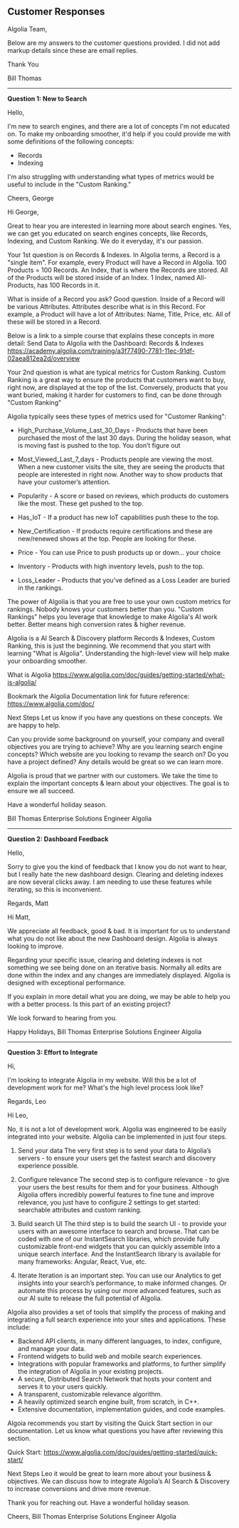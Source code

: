 ﻿## Customer Responses ##

Algolia Team, 

Below are my answers to the customer questions provided.   I did not add markup details since these are email replies. 

Thank You 

Bill Thomas

---
**Question 1: New to Search**

Hello,

I'm new to search engines, and there are a lot of concepts I'm not educated on. To make my onboarding smoother, it'd help if you could provide me with some definitions of the following concepts:
- Records
- Indexing

I'm also struggling with understanding what types of metrics would be useful to include in the "Custom Ranking."

Cheers, George

Hi George,

Great to hear you are interested in learning more about search engines.  Yes, we can get you educated on search engines concepts, like Records, Indexing, and Custom Ranking. We do it everyday, it's our passion. 

Your 1st question is on Records & Indexes.  In Algolia terms, a Record is a "single item".  For example, every Product will have a Record in Algolia. 100 Products = 100 Records.  An Index, that is where the Records are stored. All of the Products will be stored inside of an Index.  1 Index, named All-Products, has 100 Records in it. 

What is inside of a Record you ask? Good question. Inside of a Record will be various Attributes. Attributes describe what is in this Record.  For example, a Product will have a lot of Attributes:  Name, Title, Price, etc. All of these will be stored in a Record.  

Below is a link to a simple course that explains these concepts in more detail:
Send Data to Algolia with the Dashboard: Records & Indexes
https://academy.algolia.com/training/a3f77490-7781-11ec-91df-02aea812ea2d/overview

Your 2nd question is what are typical metrics for Custom Ranking. Custom Ranking is a great way to ensure the products that customers want to buy, right now, are displayed at the top of the list.   Conversely, products that you want buried, making it harder for customers to find, can be done through "Custom Ranking" 

Algolia typically sees these types of metrics used for "Customer Ranking":

- High_Purchase_Volume_Last_30_Days - Products that have been purchased the most of the last 30 days.  During the holiday season, what is moving fast is pushed to the top. You don’t figure out 

- Most_Viewed_Last_7_days - Products people are viewing the most.  When a new customer visits the site, they are seeing the products that people are interested in right now.  Another way to show products that have your customer’s attention.  

- Popularity - A score or based on reviews, which products do customers like the most.  These get pushed to the top. 

- Has_IoT - If a product has new IoT capabilities push these to the top.

- New_Certification - If products require certifications and these are new/renewed shows at the top.  People are looking for these.

- Price - You can use Price to push products up or down... your choice

- Inventory - Products with high inventory levels, push to the top.

- Loss_Leader - Products that you’ve defined as a Loss Leader are buried in the rankings.  

The power of Algolia is that you are free to use your own custom metrics for rankings.  Nobody knows your customers better than you.  "Custom Rankings" helps you leverage that knowledge to make Algolia's AI work better.  Better means high conversion rates & higher revenue.  

Algolia is a AI Search & Discovery platform
Records & Indexes, Custom Ranking, this is just the beginning. We recommend that you start with learning "What is Algolia".  Understanding the high-level view will help make your onboarding smoother.  

What is Algolia
https://www.algolia.com/doc/guides/getting-started/what-is-algolia/

Bookmark the Algolia Documentation link for future reference:
https://www.algolia.com/doc/

Next Steps
Let us know if you have any questions on these concepts. We are happy to help. 

Can you provide some background on yourself, your company and overall objectives you are trying to achieve?  Why are you learning search engine concepts? Which website are you looking to revamp the search on?  Do you have a project defined?  Any details would be great so we can learn more.  

Algolia is proud that we partner with our customers. We take the time to explain the important concepts & learn about your objectives.   The goal is to ensure we all succeed. 

Have a wonderful holiday season.    

Bill Thomas
Enterprise Solutions Engineer
Algolia 

---
**Question 2: Dashboard Feedback**

Hello,

Sorry to give you the kind of feedback that I know you do not want to hear, but I really hate the new dashboard design. Clearing and deleting indexes are now several clicks away. I am needing to use these features while iterating, so this is inconvenient.

Regards,
Matt

Hi Matt, 

We appreciate all feedback, good & bad.  It is important for us to understand what you do not like about the new Dashboard design.    Algolia is always looking to improve.  

Regarding your specific issue, clearing and deleting indexes is not something we see being done on an iterative basis.  Normally all edits are done within the index and any changes are immediately displayed.  Algolia is designed with exceptional performance.    

If you explain in more detail what you are doing, we may be able to help you with a better process.  Is this part of an existing project?   

We look forward to hearing from you. 

Happy Holidays,
Bill Thomas
Enterprise Solutions Engineer
Algolia 

---
**Question 3:  Effort to Integrate**

Hi,

I'm looking to integrate Algolia in my website. Will this be a lot of development work for me? What's the high level process look like?

Regards,
Leo

Hi Leo, 

No, it is not a lot of development work. Algolia was engineered to be easily integrated into your website.   Algolia can be implemented in just four steps.

1. Send your data
The very first step is to send your data to Algolia’s servers - to ensure your users get the fastest search and discovery experience possible. 

2. Configure relevance
The second step is to configure relevance - to give your users the best results for them and for your business. Although Algolia offers incredibly powerful features to fine tune and improve relevance, you just have to configure 2 settings to get started: searchable attributes and custom ranking.

3. Build search UI
The third step is to build the search UI - to provide your users with an awesome interface to search and browse. That can be coded with one of our InstantSearch libraries, which provide fully customizable front-end widgets that you can quickly assemble into a unique search interface. And the InstantSearch library is available for many frameworks: Angular, React, Vue, etc.

4. Iterate
Iteration is an important step.  You can use our Analytics to get insights into your search’s performance, to make informed changes. Or automate this process by using our more advanced features, such as our AI suite to release the full potential of Algolia.

Algolia also provides a set of tools that simplify the process of making and integrating a full search experience into your sites and applications. These include:
* Backend API clients, in many different languages, to index, configure, and manage your data.
* Frontend widgets to build web and mobile search experiences.
* Integrations with popular frameworks and platforms, to further simplify the integration of Algolia in your existing projects.
* A secure, Distributed Search Network that hosts your content and serves it to your users quickly.
* A transparent, customizable relevance algorithm.
* A heavily optimized search engine built, from scratch, in C++.
* Extensive documentation, implementation guides, and code examples.

Algoia recommends you start by visiting the Quick Start section in our documentation.  Let us know what questions you have after reviewing this section.

Quick Start:
https://www.algolia.com/doc/guides/getting-started/quick-start/

Next Steps
Leo it would be great to learn more about your business & objectives.  We can discuss how to integrate Algolia’s AI Search & Discovery to increase conversions and drive more revenue. 

Thank you for reaching out.  Have a wonderful holiday season.    

Cheers,
Bill Thomas
Enterprise Solutions Engineer
Algolia

